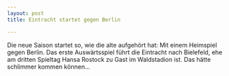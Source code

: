 ```yaml
---
layout: post
title: Eintracht startet gegen Berlin

---
```


Die neue Saison startet so, wie die alte aufgehört hat: Mit einem Heimspiel gegen Berlin. Das erste Auswärtsspiel führt die Eintracht nach Bielefeld, ehe am dritten Spieltag Hansa Rostock zu Gast im Waldstadion ist. Das hätte schlimmer kommen können...


